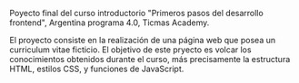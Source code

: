 Poyecto final del curso introductorio "Primeros pasos del desarrollo frontend", Argentina programa 4.0, Ticmas Academy.

El proyecto consiste en la realización de una página web que posea un curriculum vitae ficticio.
El objetivo de este pryecto es volcar los conocimientos obtenidos durante el curso, más precisamente la estructura HTML, estilos CSS, y funciones de JavaScript.
